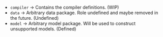 
* `compiler` -> Contains the compiler definitions. (WIP)
* `data` -> Arbitrary data package. Role undefined and maybe removed in the future. (Undefined)
* `model` -> Arbitrary model package. Will be used to construct unsupported models. (Defined)